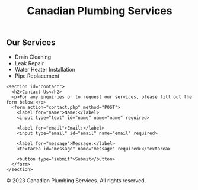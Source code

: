 <!DOCTYPE html>
<html>
<head>
  <title>Canadian Plumbing Services</title>
  <link rel="stylesheet" href="style.css">
</head>
<body>
  <header>
    <h1>Canadian Plumbing Services</h1>
    <!-- Add navigation menu here -->
  </header>

  <main>
    <section id="services">
      <h2>Our Services</h2>
      <ul>
        <li>Drain Cleaning</li>
        <li>Leak Repair</li>
        <li>Water Heater Installation</li>
        <li>Pipe Replacement</li>
        <!-- Add more services as needed -->
      </ul>
    </section>

    <section id="contact">
      <h2>Contact Us</h2>
      <p>For any inquiries or to request our services, please fill out the form below:</p>
      <form action="contact.php" method="POST">
        <label for="name">Name:</label>
        <input type="text" id="name" name="name" required>

        <label for="email">Email:</label>
        <input type="email" id="email" name="email" required>

        <label for="message">Message:</label>
        <textarea id="message" name="message" required></textarea>

        <button type="submit">Submit</button>
      </form>
    </section>
  </main>

  <footer>
    <p>&copy; 2023 Canadian Plumbing Services. All rights reserved.</p>
  </footer>
</body>
</html>
